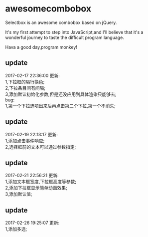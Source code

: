 # awesomecombobox

Selectbox is an awesome combobox based on jQuery.
  
It's my first attempt to step into JavaScript,and I'll believe that it's a wonderful journey to taste the difficult program language.
  
Hava a good day,program monkey!
  
## update
  
2017-02-17 22:36:00 更新:  
1,下拉框的隔行换色;  
2,下拉条目间有间隔;  
3,添加默认初始化参数,但是还没应用到具体渲染只能够去;  
bug:  
1,第一个下拉选项出来后再点击第二个下拉,第一个不消失;  

## update  
2017-02-19 22:13:17 更新:  
1,添加点击事件响应;  
2,选择框前的文本可以通过参数指定;  

## update
2017-02-21 22:56:21 更新:  
1,添加文本框宽度,下拉框高度等参数;  
2,添加下拉框显示简单动画效果;  
3,添加默认值;  
## update  
2017-02-26 19:25:07 更新:  
1,添加多选;